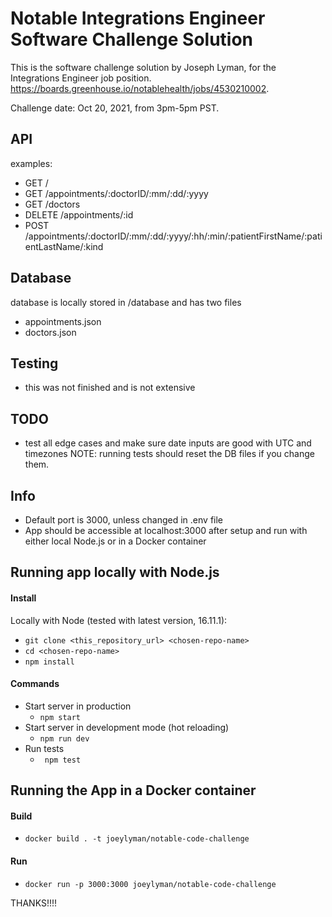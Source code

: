 # Notable Integrations Engineer Software Challenge Solution

This is the software challenge solution by Joseph Lyman, for the Integrations Engineer job position. https://boards.greenhouse.io/notablehealth/jobs/4530210002.

Challenge date: Oct 20, 2021, from 3pm-5pm PST.

## API

examples:

- GET /
- GET /appointments/:doctorID/:mm/:dd/:yyyy
- GET /doctors
- DELETE /appointments/:id
- POST /appointments/:doctorID/:mm/:dd/:yyyy/:hh/:min/:patientFirstName/:patientLastName/:kind

## Database

database is locally stored in /database and has two files

- appointments.json
- doctors.json

## Testing

- this was not finished and is not extensive

## TODO

- test all edge cases and make sure date inputs are good with UTC and timezones
  NOTE: running tests should reset the DB files if you change them.

## Info

- Default port is 3000, unless changed in .env file
- App should be accessible at localhost:3000 after setup and run with either local Node.js or in a Docker container

## Running app locally with Node.js

#### Install

Locally with Node (tested with latest version, 16.11.1):

- `git clone <this_repository_url> <chosen-repo-name>`
- `cd <chosen-repo-name>`
- `npm install`

#### Commands

- Start server in production
  - `npm start`
- Start server in development mode (hot reloading)
  - `npm run dev`
- Run tests
  - ` npm test`

## Running the App in a Docker container

#### Build

- `docker build . -t joeylyman/notable-code-challenge`

#### Run

- `docker run -p 3000:3000 joeylyman/notable-code-challenge`

THANKS!!!!
